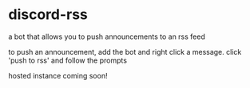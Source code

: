 # discord-rss

a bot that allows you to push announcements to an rss feed  

  
to push an announcement, add the bot and right click a message. click 'push to rss' and follow the prompts  


hosted instance coming soon!
